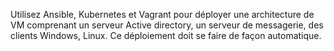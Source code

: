 Utilisez Ansible, Kubernetes et Vagrant pour déployer une architecture de VM comprenant un serveur Active directory, un serveur de messagerie, des clients Windows, Linux. Ce déploiement doit se faire de façon automatique.
